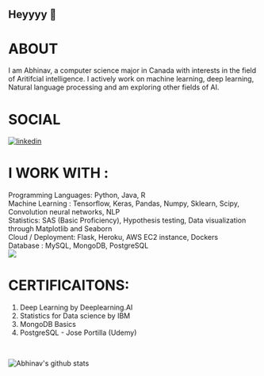 ## Heyyyy 👋

# ABOUT 
I am Abhinav, a computer science major in Canada with interests in the field of Aritifcial intelligence. I actively work on machine learning, deep learning, Natural language processing and am exploring other fields of AI.  

<!--
**abhi-11nav/abhi-11nav** is a ✨ _special_ ✨ repository because its `README.md` (this file) appears on your GitHub profile.
-->

# SOCIAL
<div class="badge-base LI-profile-badge" data-locale="en_US" data-size="medium" data-theme="dark" data-type="VERTICAL" data-vanity="abhinav-mandli" data-version="v1"><a class="badge-base__link LI-simple-link" href="https://ca.linkedin.com/in/abhinav-mandli?trk=profile-badge"><img src="https://img.shields.io/badge/LinkedIn-0077B5?style=for-the-badge&logo=linkedin&logoColor=white" alt="linkedin"></a></div>
                   
# I WORK WITH :<br>
Programming Languages: Python, Java, R <br>
Machine Learning : Tensorflow, Keras, Pandas, Numpy, Sklearn, Scipy, Convolution neural networks, NLP <br>
Statistics: SAS (Basic Proficiency), Hypothesis testing, Data visualization through Matplotlib and Seaborn <br> 
Cloud / Deployment: Flask, Heroku, AWS EC2 instance, Dockers <br>
Database : MySQL, MongoDB, PostgreSQL<br>
<img src="https://img.shields.io/badge/TensorFlow-FF6F00?style=for-the-badge&logo=tensorflow&logoColor=white"> <br>


# CERTIFICAITONS: <br>
 1. Deep Learning by Deeplearning.AI <br>
 2. Statistics for Data science by IBM <br>
 3. MongoDB Basics <br>
 4. PostgreSQL - Jose Portilla (Udemy) <br>

<br>

![Abhinav's github stats](https://github-readme-stats.vercel.app/api?username=abhi-11nav&theme=tokyonight&show_icons=true) 
<br>
